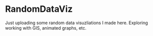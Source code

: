 # RandomDataViz
Just uploading some random data visuzliations I made here.
Exploring working with GIS, animated graphs, etc.
